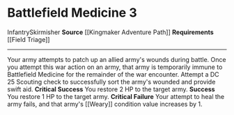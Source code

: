 ﻿---
actions: '[three-actions]'
cost: null
element: null
frequency: null
id: '1428'
name: Battlefield Medicine
rarity: Common
requirement: '[[DATABASE/kingmakerwarfaretactic/Field Triage|Field Triage]]'
school: null
source: '[[DATABASE/source/Kingmaker Adventure Path|Kingmaker Adventure Path]]'
trait:
- '[[DATABASE/trait/Infantry|Infantry]]'
- '[[DATABASE/trait/Skirmisher|Skirmisher]]'
trigger: null
type: Action

---
# Battlefield Medicine <span class="action-icon">3</span>

<span class="item-trait">Infantry</span><span class="item-trait">Skirmisher</span>
**Source** [[Kingmaker Adventure Path]]
**Requirements** [[Field Triage]]

---
Your army attempts to patch up an allied army's wounds during battle. Once you attempt this war action on an army, that army is temporarily immune to Battlefield Medicine for the remainder of the war encounter. Attempt a DC 25 Scouting check to successfully sort the army's wounded and provide swift aid.
**Critical Success** You restore 2 HP to the target army.
**Success** You restore 1 HP to the target army.
**Critical Failure** Your attempt to heal the army fails, and that army's [[Weary]] condition value increases by 1.